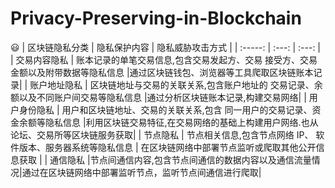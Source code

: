 # Privacy-Preserving-in-Blockchain

 :smiley:
| 区块链隐私分类 | 隐私保护内容 | 隐私威胁攻击方式 |
| :-----: | :---: | :---: |
| 交易内容隐私 | 账本记录的单笔交易信息,包含交易发起方、交易 接受方、交易金额以及附带数据等隐私信息 |通过区块链钱包、浏览器等工具爬取区块链账本记录|
| 账户地址隐私 | 区块链地址与交易的关联关系,包含账户地址的 交易记录、余额以及不同账户间交易等隐私信息 |通过分析区块链账本记录,构建交易网络|
| 用户身份隐私 | 用户和区块链地址、交易的关联关系,包含 同一用户的交易记录、资金余额等隐私信息 |利用区块链交易特征,在交易网络的基础上构建用户网络.也从论坛、交易所等区块链服务获取|
| 节点隐私 | 节点相关信息,包含节点网络 IP、 软件版本、服务器系统等隐私信息 | 在区块链网络中部署节点监听或爬取其他公开信息获取 |
| 通信隐私 |节点间通信内容,包含节点间通信的数据内容以及通信流量情况|通过在区块链网络中部署监听节点，监听节点间通信进行爬取|
